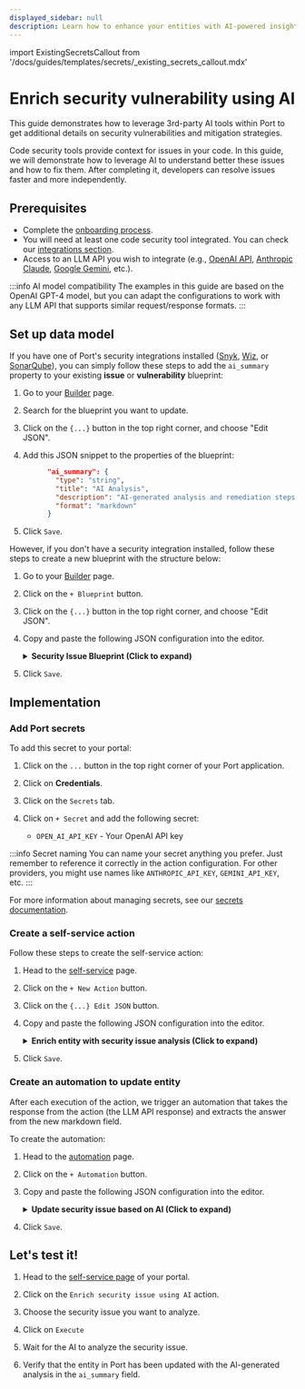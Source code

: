 ```yaml
---
displayed_sidebar: null
description: Learn how to enhance your entities with AI-powered insights from external APIs in Port
---
```

import ExistingSecretsCallout from '/docs/guides/templates/secrets/_existing_secrets_callout.mdx'

# Enrich security vulnerability using AI

This guide demonstrates how to leverage 3rd-party AI tools within Port to get additional details on security vulnerabilities and mitigation strategies. 

Code security tools provide context for issues in your code. In this guide, we will demonstrate how to leverage AI to understand better these issues and how to fix them. After completing it, developers can resolve issues faster and more independently.


## Prerequisites

- Complete the [onboarding process](/getting-started/overview).
- You will need at least one code security tool integrated. You can check our [integrations section](/build-your-software-catalog/sync-data-to-catalog/code-quality-security/).
- Access to an LLM API you wish to integrate (e.g., [OpenAI API](https://platform.openai.com/docs/api-reference), [Anthropic Claude](https://docs.anthropic.com/en/api/getting-started), [Google Gemini](https://ai.google.dev/gemini-api/docs), etc.).

:::info AI model compatibility
The examples in this guide are based on the OpenAI GPT-4 model, but you can adapt the configurations to work with any LLM API that supports similar request/response formats.
:::

## Set up data model

If you have one of Port's security integrations installed ([Snyk](https://docs.port.io/build-your-software-catalog/sync-data-to-catalog/code-quality-security/snyk/), [Wiz](https://docs.port.io/build-your-software-catalog/sync-data-to-catalog/code-quality-security/wiz/), or [SonarQube](https://docs.port.io/build-your-software-catalog/sync-data-to-catalog/code-quality-security/sonarqube/)), you can simply follow these steps to add the `ai_summary` property to your existing **issue** or **vulnerability** blueprint:

1. Go to your [Builder](https://app.getport.io/settings/data-model) page.
2. Search for the blueprint you want to update.
3. Click on the `{...}` button in the top right corner, and choose "Edit JSON".
4. Add this JSON snippet to the properties of the blueprint:

    ```json
          "ai_summary": {
            "type": "string",
            "title": "AI Analysis",
            "description": "AI-generated analysis and remediation steps",
            "format": "markdown"
          }
    ```
5. Click `Save`.

However, if you don't have a security integration installed, follow these steps to create a new blueprint with the structure below:

1. Go to your [Builder](https://app.getport.io/settings/data-model) page.
2. Click on the `+ Blueprint` button.
3. Click on the `{...}` button in the top right corner, and choose "Edit JSON".
4. Copy and paste the following JSON configuration into the editor.

    <details>
    <summary><b>Security Issue Blueprint (Click to expand)</b></summary>

    ```json showLineNumbers
    {
      "identifier": "securityVulnerability",
      "title": "Security Vulnerability",
      "icon": "Vulnerability",
      "schema": {
        "properties": {
          "cveId": {
            "type": "string",
            "title": "CVE ID",
            "description": "Common Vulnerabilities and Exposures identifier"
          },
          "severity": {
            "type": "string",
            "title": "Severity",
            "enum": ["low", "medium", "high", "critical"],
            "enumColors": {
              "low": "green",
              "medium": "yellow",
              "high": "orange",
              "critical": "red"
            }
          },
          "description": {
            "type": "string",
            "title": "Description",
            "description": "Vulnerability description"
          },
          "ai_summary": {
            "type": "string",
            "title": "AI Analysis",
            "description": "AI-generated analysis and remediation steps",
            "format": "markdown"
          }
        },
        "required": []
      },
      "mirrorProperties": {},
      "calculationProperties": {},
      "aggregationProperties": {},
      "relations": {}
    }
    ```
    </details>
5. Click `Save`.

## Implementation

### Add Port secrets

To add this secret to your portal:

1. Click on the `...` button in the top right corner of your Port application.

2. Click on **Credentials**.

3. Click on the `Secrets` tab.

4. Click on `+ Secret` and add the following secret:
   - `OPEN_AI_API_KEY` - Your OpenAI API key

:::info Secret naming
You can name your secret anything you prefer. Just remember to reference it correctly in the action configuration. For other providers, you might use names like `ANTHROPIC_API_KEY`, `GEMINI_API_KEY`, etc.
:::

For more information about managing secrets, see our [secrets documentation](/sso-rbac/port-secrets/).

### Create a self-service action

Follow these steps to create the self-service action:

1. Head to the [self-service](https://app.getport.io/self-serve) page.

2. Click on the `+ New Action` button.

3. Click on the `{...} Edit JSON` button.

4. Copy and paste the following JSON configuration into the editor.

    <details>
    <summary><b>Enrich entity with security issue analysis (Click to expand)</b></summary>

    ```json showLineNumbers
    {
      "identifier": "enrich_security_vulnerability_using_ai",
      "title": "Enrich entity with security issue analysis using AI",
      "icon": "Codacy",
      "trigger": {
        "type": "self-service",
        "operation": "DAY-2",
        "userInputs": {
          "properties": {},
          "required": [],
          "order": []
        },
        "blueprintIdentifier": "securityVulnerability"
      },
      "invocationMethod": {
        "type": "WEBHOOK",
        "url": "https://api.openai.com/v1/chat/completions",
        "agent": false,
        "synchronized": true,
        "method": "POST",
        "headers": {
          "RUN_ID": "{{ .run.id }}",
          "Content-Type": "application/json",
          "Authorization": "Bearer {{ .secrets.OPEN_AI_API_KEY }}"
        },
        "body": {
          "model": "gpt-3.5-turbo",
          "messages": [
            {
              "role": "system",
              "content": "you are a security expert and should help remediate issues. Lookup for this CVE and provide in markdown few sentences on what is it and how to resolve. Limit to 500 chars. Return in markdown formatting."
            },
            {
              "role": "user",
              "content": " {{ .entity.properties.cveId }} "
            }
          ]
        }
      }
    }
    ```
    :::tip Configuration adjustments
    Make sure to adjust the following fields:
    
    - **`OPEN_AI_API_KEY`** - Should be the name of the secret you created in the previous step.
    - **`blueprintIdentifier`** - Adjust based on the blueprint representing security issues in your data model (e.g., `snykVulnerability`, `wizIssue`, `sonarQubeIssue` for Snyk, Wiz, and SonarQube respectively).
    - **`cveId`** - Choose the field where you store the CVE ID (this may vary depending on your integration: `cveId`, `cveID`, `issueId`, etc.).
    :::
    </details>

5. Click `Save`.

### Create an automation to update entity

After each execution of the action, we trigger an automation that takes the response from the action (the LLM API response) and extracts the answer from the new markdown field.

To create the automation:

1. Head to the [automation](https://app.getport.io/settings/automations) page.

2. Click on the `+ Automation` button.

3. Copy and paste the following JSON configuration into the editor.

    <details>
    <summary><b>Update security issue based on AI (Click to expand)</b></summary>


    ```json showLineNumbers
    {
      "identifier": "updateSecurityIssueWithAIResponse",
      "title": "Update security issue based on AI",
      "trigger": {
        "type": "automation",
        "event": {
          "type": "RUN_UPDATED",
          "actionIdentifier": "enrich_security_vulnerability_using_ai"
        },
        "condition": {
          "type": "JQ",
          "expressions": [
            ".diff.after.status == \"SUCCESS\""
          ],
          "combinator": "and"
        }
      },
      "invocationMethod": {
        "type": "UPSERT_ENTITY",
        "blueprintIdentifier": "securityVulnerability",
        "mapping": {
          "identifier": "{{ .event.diff.after.entity.identifier }} ",
          "properties": {
            "ai_summary": "{{ .event.diff.after.response.choices[0].message.content }}"
          }
        }
      },
      "publish": true
    }
    ```
    :::tip Blueprint identifier
    Remember to replace the `securityVulnerability` identifier with the identifier of your blueprint if you are using 
    any of Port's security integrations. ie `snykVulnerability`, `wizIssue`, `sonarQubeIssue` for Snyk, Wiz, and SonarQube respectively.
    :::

    </details>

4. Click `Save`.

## Let's test it!

1. Head to the [self-service page](https://app.getport.io/self-serve) of your portal.

2. Click on the `Enrich security issue using AI` action.

3. Choose the security issue you want to analyze.

4. Click on `Execute`

5. Wait for the AI to analyze the security issue.

6. Verify that the entity in Port has been updated with the AI-generated analysis in the `ai_summary` field.



